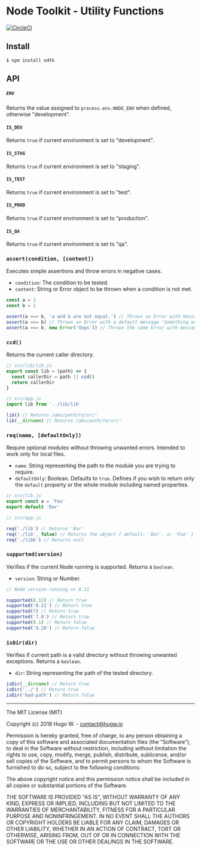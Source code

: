 # Node Toolkit - Utility Functions

[![CircleCI](https://circleci.com/gh/hugw/ndtk/tree/master.svg?style=svg&circle-token=a8823c9c34374fe0321d0e958f000db70f4f6119)](https://circleci.com/gh/hugw/ndtk/tree/master)

## Install

```
$ npm install ndtk
```

## API

##### `ENV`

Returns the value assigned to `process.env.NODE_ENV` when defined, otherwise "development".

#### `IS_DEV`

Returns `true` if current environment is set to "development".

#### `IS_STAG`

Returns `true` if current environment is set to "staging".

#### `IS_TEST`

Returns `true` if current environment is set to "test".

#### `IS_PROD`

Returns `true` if current environment is set to "production".

#### `IS_QA`

Returns `true` if current environment is set to "qa".

### `assert(condition, [content])`

Executes simple assertions and throw errors in negative cases.

- `condition`: The condition to be tested.
- `content`: String or Error object to be thrown when a condition is not met.

```js
const a = 1
const b = 2

assert(a === b, 'a and b are not equal.') // Throws an Error with message 'a and b are not equal.'
assert(a === b) // Throws an Error with a default message 'Something went wrong.'
assert(a === b, new Error('Oops')) // Throws the same Error with message 'Oops'
```

### `ccd()`

Returns the current caller directory.

```js
// src/lib/lib.js
export const lib = (path) => {
  const callerDir = path || ccd()
  return callerDir
}

// src/app.js
import lib from '../lib/lib'

lib() // Returns /abs/path/to/src"
lib(__dirname) // Returns /abs/path/to/src"
```

### `req(name, [defaultOnly])`

Require optional modules without throwing unwanted errors. Intended to work only for local files.

- `name`: String representing the path to the module you are trying to require.
- `defaultOnly`: Boolean. Defaults to `true`. Defines if you wish to return only the `default` property or the whole module including named properties.

```js
// src/lib.js
export const a = 'Foo'
export default 'Bar'

// src/app.js

req('./lib') // Returns 'Bar'
req('./lib', false) // Returns the object { default: 'Bar', a: 'Foo' }
req('./libb') // Returns null
```

### `supported(version)`

Verifies if the current Node running is supported. Returns a `boolean`.

- `version`: String or Number.

```js
// Node version running => 8.11

supported(8.11) // Return true
supported('8.11') // Return true
supported(7) // Return true
supported('7.0') // Return true
supported(9.1) // Return false
supported('9.20') // Return false
```

### `isDir(dir)`

Verifies if current path is a valid directory without throwing unwanted exceptions. Returns a `boolean`.

- `dir`: String representing the path of the tested directory.

```js
isDir(__dirname) // Return true
isDir('../') // Return true
isDir('bad-path') // Return false
```

***

The MIT License (MIT)

Copyright (c) 2018 Hugo W. - contact@hugw.io

Permission is hereby granted, free of charge, to any person obtaining a copy
of this software and associated documentation files (the "Software"), to deal
in the Software without restriction, including without limitation the rights
to use, copy, modify, merge, publish, distribute, sublicense, and/or sell
copies of the Software, and to permit persons to whom the Software is
furnished to do so, subject to the following conditions:

The above copyright notice and this permission notice shall be included in
all copies or substantial portions of the Software.

THE SOFTWARE IS PROVIDED "AS IS", WITHOUT WARRANTY OF ANY KIND, EXPRESS OR
IMPLIED, INCLUDING BUT NOT LIMITED TO THE WARRANTIES OF MERCHANTABILITY,
FITNESS FOR A PARTICULAR PURPOSE AND NONINFRINGEMENT. IN NO EVENT SHALL THE
AUTHORS OR COPYRIGHT HOLDERS BE LIABLE FOR ANY CLAIM, DAMAGES OR OTHER
LIABILITY, WHETHER IN AN ACTION OF CONTRACT, TORT OR OTHERWISE, ARISING FROM,
OUT OF OR IN CONNECTION WITH THE SOFTWARE OR THE USE OR OTHER DEALINGS IN
THE SOFTWARE.
